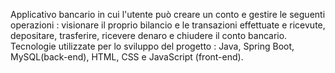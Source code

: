 Applicativo bancario in cui l'utente può creare un conto e gestire le seguenti operazioni : visionare il proprio bilancio e le transazioni effettuate e ricevute, depositare, trasferire, ricevere denaro e chiudere il conto bancario. Tecnologie utilizzate per lo sviluppo del progetto : Java, Spring Boot, MySQL(back-end), HTML, CSS e JavaScript (front-end).
